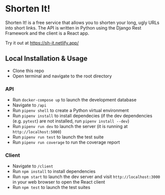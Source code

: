 # Shorten It!

Shorten It! is a free service that allows you to shorten your long, ugly URLs into short links. The API is written in Python using the Django Rest Framework and the client is a React app.

Try it out at https://sh-it.netlify.app/

## Local Installation & Usage

* Clone this repo
* Open terminal and navigate to the root directory

### API
* Run `docker-compose up` to launch the development database
* Navigate to `/api`
* Run `pipenv shell` to create a Python virtual environment
* Run `pipenv install` to install dependecies (if the dev dependencies (e.g. `pytest`) are not installed, run `pipenv install --dev`)
* Run `pipenv run dev` to launch the server (it is running at `http://localhost:5000`)
* Run `pipenv run test` to launch the test suite
* Run `pipenv run coverage` to run the coverage report

### Client
* Navigate to `/client`
* Run `npm install` to install dependencies
* Run `npm start` to launch the dev server and visit `http://localhost:3000` in your web browser to open the React client
* Run `npm test` to launch the test suites
